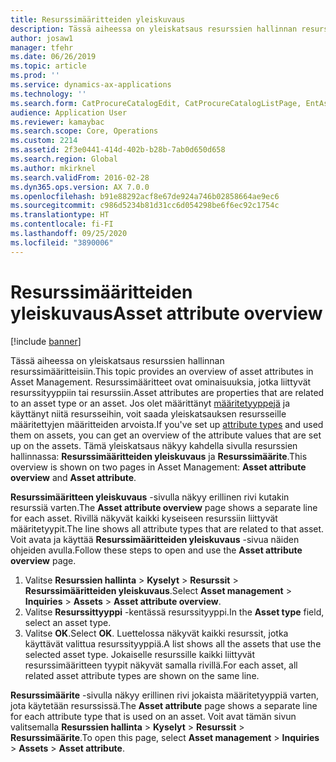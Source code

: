 ```yaml
---
title: Resurssimääritteiden yleiskuvaus
description: Tässä aiheessa on yleiskatsaus resurssien hallinnan resurssimääritteisiin.
author: josaw1
manager: tfehr
ms.date: 06/26/2019
ms.topic: article
ms.prod: ''
ms.service: dynamics-ax-applications
ms.technology: ''
ms.search.form: CatProcureCatalogEdit, CatProcureCatalogListPage, EntAssetObjectAttributeOverview
audience: Application User
ms.reviewer: kamaybac
ms.search.scope: Core, Operations
ms.custom: 2214
ms.assetid: 2f3e0441-414d-402b-b28b-7ab0d650d658
ms.search.region: Global
ms.author: mkirknel
ms.search.validFrom: 2016-02-28
ms.dyn365.ops.version: AX 7.0.0
ms.openlocfilehash: b91e88292acf8e67de924a746b02858664ae9ec6
ms.sourcegitcommit: c986d5234b81d31cc6d054298be6f6ec92c1754c
ms.translationtype: HT
ms.contentlocale: fi-FI
ms.lasthandoff: 09/25/2020
ms.locfileid: "3890006"
---
```

# <a name="asset-attribute-overview"></a><span data-ttu-id="019cc-103">Resurssimääritteiden yleiskuvaus</span><span class="sxs-lookup"><span data-stu-id="019cc-103">Asset attribute overview</span></span>

[!include [banner](../../includes/banner.md)]

 

<span data-ttu-id="019cc-104">Tässä aiheessa on yleiskatsaus resurssien hallinnan resurssimääritteisiin.</span><span class="sxs-lookup"><span data-stu-id="019cc-104">This topic provides an overview of asset attributes in Asset Management.</span></span> <span data-ttu-id="019cc-105">Resurssimääritteet ovat ominaisuuksia, jotka liittyvät resurssityyppiin tai resurssiin.</span><span class="sxs-lookup"><span data-stu-id="019cc-105">Asset attributes are properties that are related to an asset type or an asset.</span></span> <span data-ttu-id="019cc-106">Jos olet määrittänyt [määritetyyppejä](../setup-for-functional-locations/specification-types.md) ja käyttänyt niitä resursseihin, voit saada yleiskatsauksen resursseille määritettyjen määritteiden arvoista.</span><span class="sxs-lookup"><span data-stu-id="019cc-106">If you've set up [attribute types](../setup-for-functional-locations/specification-types.md) and used them on assets, you can get an overview of the attribute values that are set up on the assets.</span></span> <span data-ttu-id="019cc-107">Tämä yleiskatsaus näkyy kahdella sivulla resurssien hallinnassa: **Resurssimääritteiden yleiskuvaus** ja **Resurssimäärite**.</span><span class="sxs-lookup"><span data-stu-id="019cc-107">This overview is shown on two pages in Asset Management: **Asset attribute overview** and **Asset attribute**.</span></span>

<span data-ttu-id="019cc-108">**Resurssimääritteen yleiskuvaus** -sivulla näkyy erillinen rivi kutakin resurssiä varten.</span><span class="sxs-lookup"><span data-stu-id="019cc-108">The **Asset attribute overview** page shows a separate line for each asset.</span></span> <span data-ttu-id="019cc-109">Rivillä näkyvät kaikki kyseiseen resurssiin liittyvät määritetyypit.</span><span class="sxs-lookup"><span data-stu-id="019cc-109">The line shows all attribute types that are related to that asset.</span></span> <span data-ttu-id="019cc-110">Voit avata ja käyttää **Resurssimääritteiden yleiskuvaus** -sivua näiden ohjeiden avulla.</span><span class="sxs-lookup"><span data-stu-id="019cc-110">Follow these steps to open and use the **Asset attribute overview** page.</span></span>

1. <span data-ttu-id="019cc-111">Valitse **Resurssien hallinta** \> **Kyselyt** \> **Resurssit** \> **Resurssimääritteiden yleiskuvaus**.</span><span class="sxs-lookup"><span data-stu-id="019cc-111">Select **Asset management** \> **Inquiries** \> **Assets** \> **Asset attribute overview**.</span></span>
2. <span data-ttu-id="019cc-112">Valitse **Resurssittyyppi** -kentässä resurssityyppi.</span><span class="sxs-lookup"><span data-stu-id="019cc-112">In the **Asset type** field, select an asset type.</span></span>
3. <span data-ttu-id="019cc-113">Valitse **OK**.</span><span class="sxs-lookup"><span data-stu-id="019cc-113">Select **OK**.</span></span> <span data-ttu-id="019cc-114">Luettelossa näkyvät kaikki resurssit, jotka käyttävät valittua resurssityyppiä.</span><span class="sxs-lookup"><span data-stu-id="019cc-114">A list shows all the assets that use the selected asset type.</span></span> <span data-ttu-id="019cc-115">Jokaiselle resurssille kaikki liittyvät resurssimääritteen tyypit näkyvät samalla rivillä.</span><span class="sxs-lookup"><span data-stu-id="019cc-115">For each asset, all related asset attribute types are shown on the same line.</span></span>

<span data-ttu-id="019cc-116">**Resurssimäärite** -sivulla näkyy erillinen rivi jokaista määritetyyppiä varten, jota käytetään resurssissä.</span><span class="sxs-lookup"><span data-stu-id="019cc-116">The **Asset attribute** page shows a separate line for each attribute type that is used on an asset.</span></span> <span data-ttu-id="019cc-117">Voit avat tämän sivun valitsemalla **Resurssien hallinta** \> **Kyselyt** \> **Resurssit** \> **Resurssimäärite**.</span><span class="sxs-lookup"><span data-stu-id="019cc-117">To open this page, select **Asset management** \> **Inquiries** \> **Assets** \> **Asset attribute**.</span></span>
